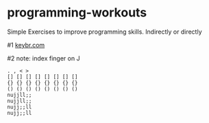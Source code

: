 # programming-workouts
Simple Exercises to improve programming skills. Indirectly or directly

#1  [keybr.com](http://www.keybr.com/practice)  


#2  note: index finger on J  
  
    . , < >   
    [] [] [] [] [] [] [] []  
    {} {} {} {} {} {} {} {}  
    () () () () () () () ()  
    nujjll;;  
    nujjll;;  
    nujj;;ll  
    nujj;;ll  
